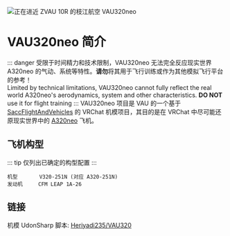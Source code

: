 ![正在进近 ZVAU 10R 的枝江航空 VAU320neo](/v320neo/01.webp)
# VAU320neo 简介
::: danger
受限于时间精力和技术限制，VAU320neo 无法完全反应现实世界 A320neo 的气动、系统等特性。**请勿**将其用于飞行训练或作为其他模拟飞行平台的参考！  
Limited by technical limitations, VAU320neo cannot fully reflect the real world A320neo's aerodynamics, system and other characteristics. **DO NOT** use it for flight training
:::
VAU320neo 项目是 VAU 的一个基于 [SaccFlightAndVehicles](https://github.com/Sacchan-VRC/SaccFlightAndVehicles) 的 VRChat 机模项目，其目的是在 VRChat 中尽可能还原现实世界中的 [A320neo](https://aircraft.airbus.com/en/aircraft/a320-the-most-successful-aircraft-family-ever/a320neo) 飞机。  
## 飞机构型
::: tip
仅列出已确定的构型配置
:::
```
机型       V320-251N (对应 A320-251N)
发动机     CFM LEAP 1A-26
```
## 链接
机模 UdonSharp 脚本: [Heriyadi235/VAU320](https://github.com/Heriyadi235/VAU320)